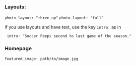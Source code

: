 
### Layouts:

```photo_layout: "three_up"```
```photo_layout: "full"```

If you use layouts and have text, use the key ```intro:``` as in 

``` intro: "Soccer Peeps second to last game of the season."```


### Homepage
```featured_image: path/to/image.jpg```
